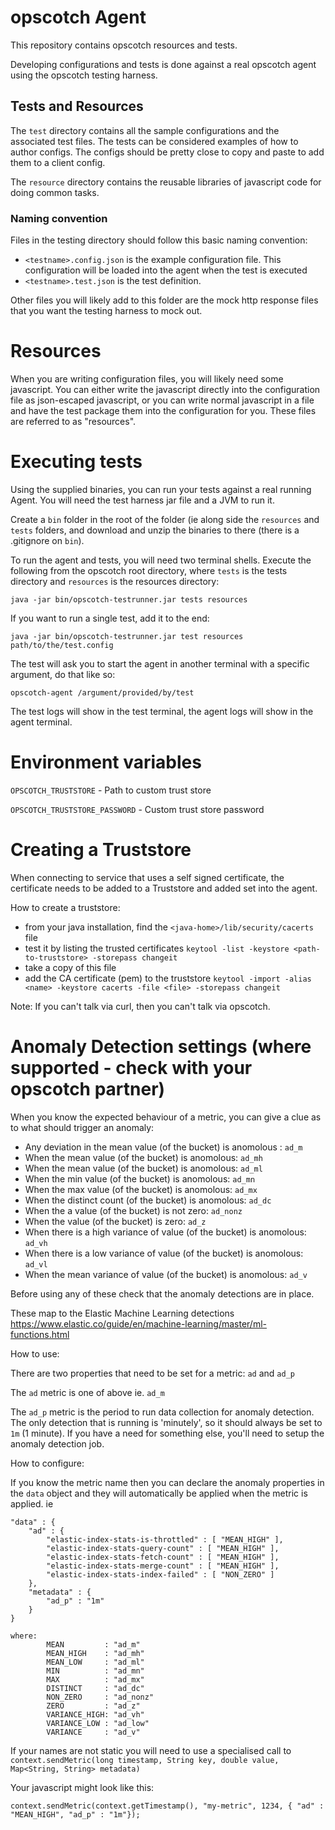 
# opscotch Agent

This repository contains opscotch resources and tests.

Developing configurations and tests is done against a real opscotch agent using the opscotch testing harness.

## Tests and Resources

The `test` directory contains all the sample configurations and the associated test files. The tests can be considered examples of how to author configs. 
The configs should be pretty close to copy and paste to add them to a client config.

The `resource` directory contains the reusable libraries of javascript code for doing common tasks.

### Naming convention

Files in the testing directory should follow this basic naming convention:
- `<testname>.config.json` is the example configuration file. This configuration will be loaded into the agent when the test is executed
- `<testname>.test.json` is the test definition. 

Other files you will likely add to this folder are the mock http response files that you want the testing harness to mock out.

# Resources

When you are writing configuration files, you will likely need some javascript. You can either write the javascript directly into the configuration file as json-escaped javascript, 
or you can write normal javascript in a file and have the test package them into the configuration for you. These files are referred to as "resources".

# Executing tests

Using the supplied binaries, you can run your tests against a real running Agent. You will need the test harness jar file and a JVM to run it. 

Create a `bin` folder in the root of the folder (ie along side the `resources` and `tests` folders, and download and unzip the binaries to there (there is a .gitignore on `bin`).

To run the agent and tests, you will need two terminal shells. Execute the following from the opscotch root directory, where `tests` is the tests directory and `resources` is the resources directory:
```
java -jar bin/opscotch-testrunner.jar tests resources
```

If you want to run a single test, add it to the end:
```
java -jar bin/opscotch-testrunner.jar test resources path/to/the/test.config
```

The test will ask you to start the agent in another terminal with a specific argument, do that like so:
```
opscotch-agent /argument/provided/by/test
```

The test logs will show in the test terminal, the agent logs will show in the agent terminal.

# Environment variables

`OPSCOTCH_TRUSTSTORE` - Path to custom trust store

`OPSCOTCH_TRUSTSTORE_PASSWORD` - Custom trust store password

# Creating a Truststore

When connecting to service that uses a self signed certificate, the certificate needs to be added to a Truststore and added set into the agent.

How to create a truststore:
- from your java installation, find the `<java-home>/lib/security/cacerts` file
- test it by listing the trusted certificates `keytool -list -keystore <path-to-truststore> -storepass changeit`
- take a copy of this file
- add the CA certificate (pem) to the truststore `keytool -import -alias <name> -keystore cacerts -file <file> -storepass changeit`

Note: If you can't talk via curl, then you can't talk via opscotch.

# Anomaly Detection settings (where supported - check with your opscotch partner)

When you know the expected behaviour of a metric, you can give a clue as to what should trigger an anomaly:

- Any deviation in the mean value (of the bucket) is anomolous : `ad_m`
- When the mean value (of the bucket) is anomolous: `ad_mh`
- When the mean value (of the bucket) is anomolous: `ad_ml`
- When the min value (of the bucket) is anomolous: `ad_mn`
- When the max value (of the bucket) is anomolous: `ad_mx`
- When the distinct count (of the bucket) is anomolous: `ad_dc`
- When the a value (of the bucket) is not zero: `ad_nonz`
- When the value (of the bucket) is zero: `ad_z`
- When there is a high variance of value (of the bucket) is anomolous: `ad_vh`
- When there is a low variance of value (of the bucket) is anomolous: `ad_vl`
- When the mean variance of value (of the bucket) is anomolous: `ad_v`
 
Before using any of these check that the anomaly detections are in place.

These map to the Elastic Machine Learning detections https://www.elastic.co/guide/en/machine-learning/master/ml-functions.html

How to use:

There are two properties that need to be set for a metric: `ad` and `ad_p`

The `ad` metric is one of above ie. `ad_m`

The `ad_p` metric is the period to run data collection for anomaly detection. The only detection that is running is 'minutely', so it should always be set to `1m` (1 minute). If you have a need for something else, you'll need to setup the anomaly detection job.

How to configure:

If you know the metric name then you can declare the anomaly properties in the `data` object and they will automatically be applied when the metric is applied. ie
```
"data" : {
    "ad" : {
        "elastic-index-stats-is-throttled" : [ "MEAN_HIGH" ],
        "elastic-index-stats-query-count" : [ "MEAN_HIGH" ],
        "elastic-index-stats-fetch-count" : [ "MEAN_HIGH" ],
        "elastic-index-stats-merge-count" : [ "MEAN_HIGH" ],
        "elastic-index-stats-index-failed" : [ "NON_ZERO" ]
    },
    "metadata" : {
        "ad_p" : "1m"
    }
}

where: 
        MEAN         : "ad_m"
        MEAN_HIGH    : "ad_mh"
        MEAN_LOW     : "ad_ml"
        MIN          : "ad_mn"
        MAX          : "ad_mx"
        DISTINCT     : "ad_dc"
        NON_ZERO     : "ad_nonz"
        ZERO         : "ad_z"
        VARIANCE_HIGH: "ad_vh" 
        VARIANCE_LOW : "ad_low"
        VARIANCE     : "ad_v"
```

If your names are not static you will need to use a specialised call to `context.sendMetric(long timestamp, String key, double value, Map<String, String> metadata)`

Your javascript might look like this:
```
context.sendMetric(context.getTimestamp(), "my-metric", 1234, { "ad" : "MEAN_HIGH", "ad_p" : "1m"});
```